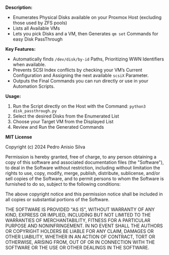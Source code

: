 **Description:**

* Enumerates Physical Disks available on your Proxmox Host (excluding those used by ZFS pools)
* Lists all Available VMs
* Lets you pick Disks and a VM, then Generates `qm set` Commands for easy Disk PassThrough

**Key Features:**

* Automatically finds `/dev/disk/by-id` Paths, Prioritizing WWN Identifiers when available.
* Prevents SCSI Index conflicts by checking your VM’s Current Configuration and Assigning the next available `scsiX` Parameter.
* Outputs the Final Commands you can run directly or use in your Automation Scripts.

**Usage:**

1. Run the Script directly on the Host with the Command: `python3 disk_passthrough.py`
2. Select the desired Disks from the Enumerated List
3. Choose your Target VM from the Displayed List
4. Review and Run the Generated Commands

**MIT License**

Copyright (c) 2024 Pedro Anisio Silva

Permission is hereby granted, free of charge, to any person obtaining a copy
of this software and associated documentation files (the "Software"), to deal
in the Software without restriction, including without limitation the rights
to use, copy, modify, merge, publish, distribute, sublicense, and/or sell
copies of the Software, and to permit persons to whom the Software is
furnished to do so, subject to the following conditions:

The above copyright notice and this permission notice shall be included in all
copies or substantial portions of the Software.

THE SOFTWARE IS PROVIDED "AS IS", WITHOUT WARRANTY OF ANY KIND, EXPRESS OR
IMPLIED, INCLUDING BUT NOT LIMITED TO THE WARRANTIES OF MERCHANTABILITY,
FITNESS FOR A PARTICULAR PURPOSE AND NONINFRINGEMENT. IN NO EVENT SHALL THE
AUTHORS OR COPYRIGHT HOLDERS BE LIABLE FOR ANY CLAIM, DAMAGES OR OTHER
LIABILITY, WHETHER IN AN ACTION OF CONTRACT, TORT OR OTHERWISE, ARISING FROM,
OUT OF OR IN CONNECTION WITH THE SOFTWARE OR THE USE OR OTHER DEALINGS IN THE
SOFTWARE.
